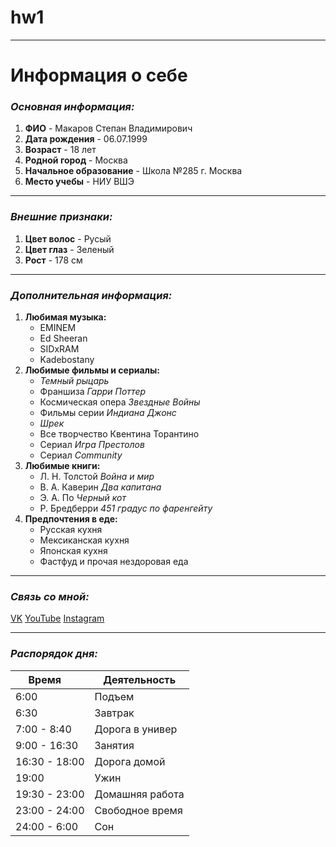 # hw1
***
# Информация о себе
### ***Основная информация:***
1. **ФИО** - Макаров Степан Владимирович
2. **Дата рождения** - 06.07.1999
3. **Возраст** - 18 лет
4. **Родной город** - Москва
5. **Начальное образование** - Школа №285 г. Москва
5. **Место учебы** - НИУ ВШЭ
***
### ***Внешние признаки:***
1. **Цвет волос** - Русый
2. **Цвет глаз** - Зеленый
3. **Рост** - 178 см
***
### ***Дополнительная информация:***
1. **Любимая музыка:**
   * EMINEM
   * Ed Sheeran
   * SIDxRAM
   * Kadebostany
2. **Любимые фильмы и сериалы:** 
   * _Темный рыцарь_
   * Франшиза _Гарри Поттер_
   * Космическая опера _Звездные Войны_
   * Фильмы серии _Индиана Джонс_
   * _Шрек_
   * Все творчество Квентина Торантино
   * Сериал _Игра Престолов_
   * Сериал _Community_
3. **Любимые книги:**
   * Л. Н. Толстой _Война и мир_
   * В. А. Каверин _Два капитана_
   * Э. А. По _Черный кот_
   * Р. Бредберри _451 градус по фаренгейту_
4. **Предпочтения в еде:**
   * Русская кухня
   * Мексиканская кухня
   * Японская кухня
   * Фастфуд и прочая нездоровая еда  
***
### ***Связь со мной:***
[VK](https://vk.com/id204385250)
[YouTube](https://www.youtube.com/channel/UC-V2KlWYjT3LHmDFpq_ynOA?view_as=subscriber)
[Instagram](https://www.instagram.com/stpnmkrv/)
***
### ***Распорядок дня:***

| **Время**     | **Деятельность**|
|---------------|-----------------|
| 6:00          | Подъем          |
| 6:30          | Завтрак         |
| 7:00 - 8:40   | Дорога в универ |
| 9:00 - 16:30  | Занятия         |
| 16:30 - 18:00 | Дорога домой    |
| 19:00         | Ужин            |
| 19:30 - 23:00 | Домашняя работа |
| 23:00 - 24:00 | Свободное время |
| 24:00 - 6:00  | Сон             |

